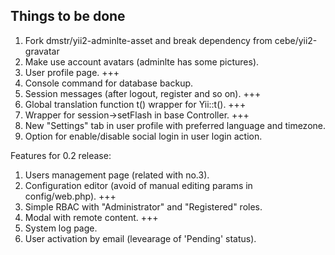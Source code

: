 Things to be done
-----------------

1. Fork dmstr/yii2-adminlte-asset and break dependency from cebe/yii2-gravatar
2. Make use account avatars (adminlte has some pictures).
3. User profile page. +++
4. Console command for database backup.
5. Session messages (after logout, register and so on). +++
6. Global translation function t() wrapper for Yii::t(). +++
7. Wrapper for session->setFlash in base Controller. +++
8. New "Settings" tab in user profile with preferred language and timezone.
9. Option for enable/disable social login in user login action.

Features for 0.2 release:
1. Users management page (related with no.3).
2. Configuration editor (avoid of manual editing params in config/web.php). +++
3. Simple RBAC with "Administrator" and "Registered" roles.
4. Modal with remote content. +++
5. System log page.
6. User activation by email (levearage of 'Pending' status).
